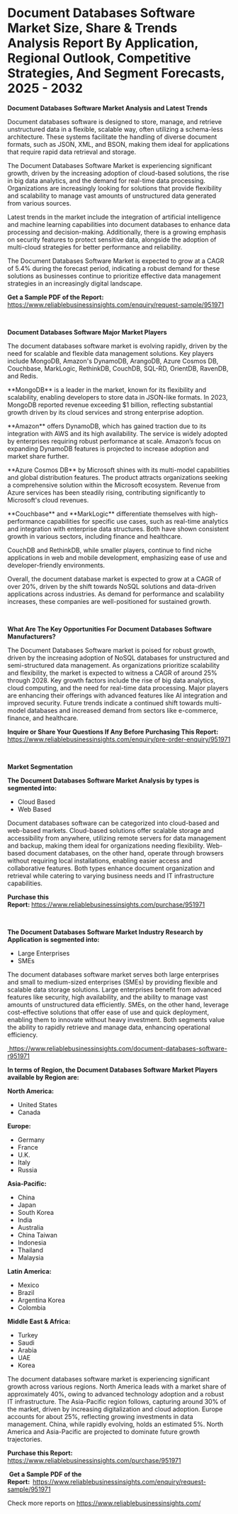 <p><h1>Document Databases Software Market Size, Share & Trends Analysis Report By Application, Regional Outlook, Competitive Strategies, And Segment Forecasts, 2025 - 2032</h1></p><p><strong>Document Databases Software Market Analysis and Latest Trends</strong></p>
<p><p>Document databases software is designed to store, manage, and retrieve unstructured data in a flexible, scalable way, often utilizing a schema-less architecture. These systems facilitate the handling of diverse document formats, such as JSON, XML, and BSON, making them ideal for applications that require rapid data retrieval and storage. </p><p>The Document Databases Software Market is experiencing significant growth, driven by the increasing adoption of cloud-based solutions, the rise in big data analytics, and the demand for real-time data processing. Organizations are increasingly looking for solutions that provide flexibility and scalability to manage vast amounts of unstructured data generated from various sources. </p><p>Latest trends in the market include the integration of artificial intelligence and machine learning capabilities into document databases to enhance data processing and decision-making. Additionally, there is a growing emphasis on security features to protect sensitive data, alongside the adoption of multi-cloud strategies for better performance and reliability.</p><p>The Document Databases Software Market is expected to grow at a CAGR of 5.4% during the forecast period, indicating a robust demand for these solutions as businesses continue to prioritize effective data management strategies in an increasingly digital landscape.</p></p>
<p><strong>Get a Sample PDF of the Report:&nbsp;</strong> <a href="https://www.reliablebusinessinsights.com/enquiry/request-sample/951971?utm_campaign=2245&utm_medium=2&utm_source=Github&utm_content=ia&utm_term=06032025&utm_id=document-databases-software">https://www.reliablebusinessinsights.com/enquiry/request-sample/951971</a></p>
<p>&nbsp;</p>
<p><strong>Document Databases Software Major Market Players</strong></p>
<p><p>The document databases software market is evolving rapidly, driven by the need for scalable and flexible data management solutions. Key players include MongoDB, Amazon's DynamoDB, ArangoDB, Azure Cosmos DB, Couchbase, MarkLogic, RethinkDB, CouchDB, SQL-RD, OrientDB, RavenDB, and Redis.</p><p>**MongoDB** is a leader in the market, known for its flexibility and scalability, enabling developers to store data in JSON-like formats. In 2023, MongoDB reported revenue exceeding $1 billion, reflecting substantial growth driven by its cloud services and strong enterprise adoption.</p><p>**Amazon** offers DynamoDB, which has gained traction due to its integration with AWS and its high availability. The service is widely adopted by enterprises requiring robust performance at scale. Amazon’s focus on expanding DynamoDB features is projected to increase adoption and market share further.</p><p>**Azure Cosmos DB** by Microsoft shines with its multi-model capabilities and global distribution features. The product attracts organizations seeking a comprehensive solution within the Microsoft ecosystem. Revenue from Azure services has been steadily rising, contributing significantly to Microsoft's cloud revenues.</p><p>**Couchbase** and **MarkLogic** differentiate themselves with high-performance capabilities for specific use cases, such as real-time analytics and integration with enterprise data structures. Both have shown consistent growth in various sectors, including finance and healthcare.</p><p>CouchDB and RethinkDB, while smaller players, continue to find niche applications in web and mobile development, emphasizing ease of use and developer-friendly environments.</p><p>Overall, the document database market is expected to grow at a CAGR of over 20%, driven by the shift towards NoSQL solutions and data-driven applications across industries. As demand for performance and scalability increases, these companies are well-positioned for sustained growth.</p></p>
<p>&nbsp;</p>
<p><strong>What Are The Key Opportunities For Document Databases Software Manufacturers?</strong></p>
<p><p>The Document Databases Software market is poised for robust growth, driven by the increasing adoption of NoSQL databases for unstructured and semi-structured data management. As organizations prioritize scalability and flexibility, the market is expected to witness a CAGR of around 25% through 2028. Key growth factors include the rise of big data analytics, cloud computing, and the need for real-time data processing. Major players are enhancing their offerings with advanced features like AI integration and improved security. Future trends indicate a continued shift towards multi-model databases and increased demand from sectors like e-commerce, finance, and healthcare.</p></p>
<p><strong>Inquire or Share Your Questions If Any Before Purchasing This Report:</strong> <a href="https://www.reliablebusinessinsights.com/enquiry/pre-order-enquiry/951971?utm_campaign=2245&utm_medium=2&utm_source=Github&utm_content=ia&utm_term=06032025&utm_id=document-databases-software">https://www.reliablebusinessinsights.com/enquiry/pre-order-enquiry/951971</a></p>
<p>&nbsp;</p>
<p><strong>Market Segmentation</strong></p>
<p><strong>The Document Databases Software Market Analysis by types is segmented into:</strong></p>
<p><ul><li>Cloud Based</li><li>Web Based</li></ul></p>
<p><p>Document databases software can be categorized into cloud-based and web-based markets. Cloud-based solutions offer scalable storage and accessibility from anywhere, utilizing remote servers for data management and backup, making them ideal for organizations needing flexibility. Web-based document databases, on the other hand, operate through browsers without requiring local installations, enabling easier access and collaborative features. Both types enhance document organization and retrieval while catering to varying business needs and IT infrastructure capabilities.</p></p>
<p><strong>Purchase this Report:&nbsp;</strong><a href="https://www.reliablebusinessinsights.com/purchase/951971?utm_campaign=2245&utm_medium=2&utm_source=Github&utm_content=ia&utm_term=06032025&utm_id=document-databases-software">https://www.reliablebusinessinsights.com/purchase/951971</a></p>
<p>&nbsp;</p>
<p><strong>The Document Databases Software Market Industry Research by Application is segmented into:</strong></p>
<p><ul><li>Large Enterprises</li><li>SMEs</li></ul></p>
<p><p>The document databases software market serves both large enterprises and small to medium-sized enterprises (SMEs) by providing flexible and scalable data storage solutions. Large enterprises benefit from advanced features like security, high availability, and the ability to manage vast amounts of unstructured data efficiently. SMEs, on the other hand, leverage cost-effective solutions that offer ease of use and quick deployment, enabling them to innovate without heavy investment. Both segments value the ability to rapidly retrieve and manage data, enhancing operational efficiency.</p></p>
<p><a href="https://www.reliablebusinessinsights.com/document-databases-software-r951971?utm_campaign=2245&utm_medium=2&utm_source=Github&utm_content=ia&utm_term=06032025&utm_id=document-databases-software">&nbsp;https://www.reliablebusinessinsights.com/document-databases-software-r951971</a></p>
<p><strong>In terms of Region, the Document Databases Software Market Players available by Region are:</strong></p>
<p>
    <p> <strong> North America: </strong>
        <ul>
            <li>United States</li>
            <li>Canada</li>
        </ul>
        </p> 
    <p> <strong> Europe: </strong>
        <ul>
            <li>Germany</li>
            <li>France</li>
            <li>U.K.</li>
            <li>Italy</li>
            <li>Russia</li>
        </ul>
        </p> 
    <p> <strong> Asia-Pacific: </strong>
        <ul>
            <li>China</li>
            <li>Japan</li>
            <li>South Korea</li>
            <li>India</li>
            <li>Australia</li>
            <li>China Taiwan</li>
            <li>Indonesia</li>
            <li>Thailand</li>
            <li>Malaysia</li>
        </ul>
        </p> 
    <p> <strong> Latin America: </strong>
        <ul>
            <li>Mexico</li>
            <li>Brazil</li>
            <li>Argentina Korea</li>
            <li>Colombia</li>
        </ul>
        </p> 
    <p> <strong> Middle East & Africa: </strong>
        <ul>
            <li>Turkey</li>
            <li>Saudi</li>
            <li>Arabia</li>
            <li>UAE</li>
            <li>Korea</li>
        </ul>
    </p>
    </p>
<p><p>The document databases software market is experiencing significant growth across various regions. North America leads with a market share of approximately 40%, owing to advanced technology adoption and a robust IT infrastructure. The Asia-Pacific region follows, capturing around 30% of the market, driven by increasing digitalization and cloud adoption. Europe accounts for about 25%, reflecting growing investments in data management. China, while rapidly evolving, holds an estimated 5%. North America and Asia-Pacific are projected to dominate future growth trajectories.</p></p>
<p><strong>Purchase this Report: </strong><a href="https://www.reliablebusinessinsights.com/purchase/951971?utm_campaign=2245&utm_medium=2&utm_source=Github&utm_content=ia&utm_term=06032025&utm_id=document-databases-software">https://www.reliablebusinessinsights.com/purchase/951971</a></p>
<p>&nbsp;<strong>Get a Sample PDF of the Report:&nbsp;&nbsp;</strong><a href="https://www.reliablebusinessinsights.com/enquiry/request-sample/951971?utm_campaign=2245&utm_medium=2&utm_source=Github&utm_content=ia&utm_term=06032025&utm_id=document-databases-software">https://www.reliablebusinessinsights.com/enquiry/request-sample/951971</a></p>
<p><strong></strong></p>
<p>Check more reports on <a href="https://www.reliablebusinessinsights.com/?utm_campaign=2245&utm_medium=2&utm_source=Github&utm_content=ia&utm_term=06032025&utm_id=document-databases-software">https://www.reliablebusinessinsights.com/</a></p>